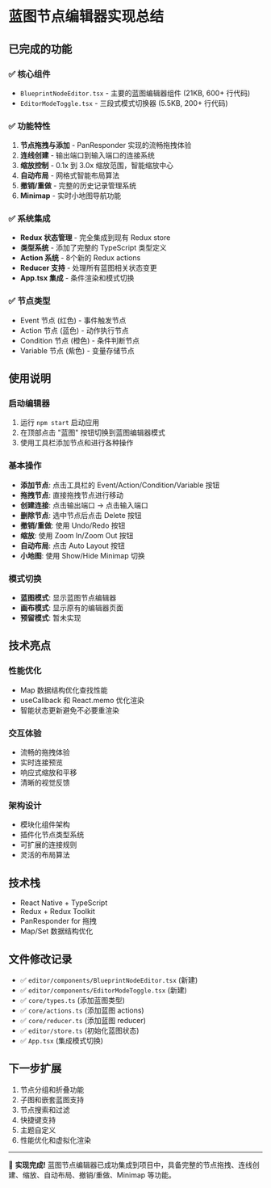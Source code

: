 # 蓝图节点编辑器实现总结

## 已完成的功能

### ✅ 核心组件
- `BlueprintNodeEditor.tsx` - 主要的蓝图编辑器组件 (21KB, 600+ 行代码)
- `EditorModeToggle.tsx` - 三段式模式切换器 (5.5KB, 200+ 行代码)

### ✅ 功能特性
1. **节点拖拽与添加** - PanResponder 实现的流畅拖拽体验
2. **连线创建** - 输出端口到输入端口的连接系统
3. **缩放控制** - 0.1x 到 3.0x 缩放范围，智能缩放中心
4. **自动布局** - 网格式智能布局算法
5. **撤销/重做** - 完整的历史记录管理系统
6. **Minimap** - 实时小地图导航功能

### ✅ 系统集成
- **Redux 状态管理** - 完全集成到现有 Redux store
- **类型系统** - 添加了完整的 TypeScript 类型定义
- **Action 系统** - 8个新的 Redux actions
- **Reducer 支持** - 处理所有蓝图相关状态变更
- **App.tsx 集成** - 条件渲染和模式切换

### ✅ 节点类型
- Event 节点 (红色) - 事件触发节点
- Action 节点 (蓝色) - 动作执行节点  
- Condition 节点 (橙色) - 条件判断节点
- Variable 节点 (紫色) - 变量存储节点

## 使用说明

### 启动编辑器
1. 运行 `npm start` 启动应用
2. 在顶部点击 "蓝图" 按钮切换到蓝图编辑器模式
3. 使用工具栏添加节点和进行各种操作

### 基本操作
- **添加节点**: 点击工具栏的 Event/Action/Condition/Variable 按钮
- **拖拽节点**: 直接拖拽节点进行移动
- **创建连接**: 点击输出端口 → 点击输入端口
- **删除节点**: 选中节点后点击 Delete 按钮
- **撤销/重做**: 使用 Undo/Redo 按钮
- **缩放**: 使用 Zoom In/Zoom Out 按钮
- **自动布局**: 点击 Auto Layout 按钮
- **小地图**: 使用 Show/Hide Minimap 切换

### 模式切换
- **蓝图模式**: 显示蓝图节点编辑器
- **画布模式**: 显示原有的编辑器页面
- **预留模式**: 暂未实现

## 技术亮点

### 性能优化
- Map 数据结构优化查找性能
- useCallback 和 React.memo 优化渲染
- 智能状态更新避免不必要重渲染

### 交互体验
- 流畅的拖拽体验
- 实时连接预览
- 响应式缩放和平移
- 清晰的视觉反馈

### 架构设计
- 模块化组件架构
- 插件化节点类型系统
- 可扩展的连接规则
- 灵活的布局算法

## 技术栈
- React Native + TypeScript
- Redux + Redux Toolkit
- PanResponder for 拖拽
- Map/Set 数据结构优化

## 文件修改记录
- ✅ `editor/components/BlueprintNodeEditor.tsx` (新建)
- ✅ `editor/components/EditorModeToggle.tsx` (新建)
- ✅ `core/types.ts` (添加蓝图类型)
- ✅ `core/actions.ts` (添加蓝图 actions)
- ✅ `core/reducer.ts` (添加蓝图 reducer)
- ✅ `editor/store.ts` (初始化蓝图状态)
- ✅ `App.tsx` (集成模式切换)

## 下一步扩展
1. 节点分组和折叠功能
2. 子图和嵌套蓝图支持
3. 节点搜索和过滤
4. 快捷键支持
5. 主题自定义
6. 性能优化和虚拟化渲染

---

🎉 **实现完成!** 蓝图节点编辑器已成功集成到项目中，具备完整的节点拖拽、连线创建、缩放、自动布局、撤销/重做、Minimap 等功能。